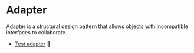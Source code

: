 # Adapter

Adapter is a structural design pattern that allows objects with incompatible interfaces to collaborate.

- [Test adapter](../../tests/adapter.spec.ts) :hammer:

